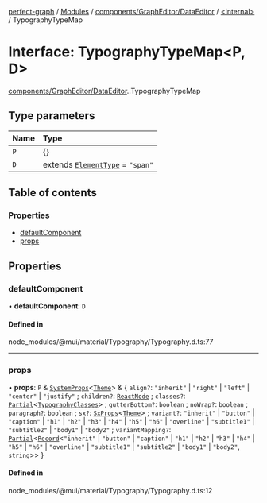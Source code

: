 [perfect-graph](../README.md) / [Modules](../modules.md) / [components/GraphEditor/DataEditor](../modules/components_GraphEditor_DataEditor.md) / [<internal\>](../modules/components_GraphEditor_DataEditor._internal_.md) / TypographyTypeMap

# Interface: TypographyTypeMap<P, D\>

[components/GraphEditor/DataEditor](../modules/components_GraphEditor_DataEditor.md).[<internal>](../modules/components_GraphEditor_DataEditor._internal_.md).TypographyTypeMap

## Type parameters

| Name | Type |
| :------ | :------ |
| `P` | {} |
| `D` | extends [`ElementType`](../modules/components_GraphEditor_DataEditor._internal_.md#elementtype) = ``"span"`` |

## Table of contents

### Properties

- [defaultComponent](components_GraphEditor_DataEditor._internal_.TypographyTypeMap.md#defaultcomponent)
- [props](components_GraphEditor_DataEditor._internal_.TypographyTypeMap.md#props)

## Properties

### defaultComponent

• **defaultComponent**: `D`

#### Defined in

node_modules/@mui/material/Typography/Typography.d.ts:77

___

### props

• **props**: `P` & [`SystemProps`](../modules/components_GraphEditor_DataEditor._internal_.md#systemprops)<[`Theme`](components_GraphEditor_DataEditor._internal_.Theme.md)\> & { `align?`: ``"inherit"`` \| ``"right"`` \| ``"left"`` \| ``"center"`` \| ``"justify"`` ; `children?`: [`ReactNode`](../modules/components_ClusterNodeContainer._internal_.md#reactnode) ; `classes?`: [`Partial`](../modules/components_ClusterNodeContainer._internal_.md#partial)<[`TypographyClasses`](components_GraphEditor_DataEditor._internal_.TypographyClasses.md)\> ; `gutterBottom?`: `boolean` ; `noWrap?`: `boolean` ; `paragraph?`: `boolean` ; `sx?`: [`SxProps`](../modules/components_GraphEditor_DataEditor._internal_.md#sxprops)<[`Theme`](components_GraphEditor_DataEditor._internal_.Theme.md)\> ; `variant?`: ``"inherit"`` \| ``"button"`` \| ``"caption"`` \| ``"h1"`` \| ``"h2"`` \| ``"h3"`` \| ``"h4"`` \| ``"h5"`` \| ``"h6"`` \| ``"overline"`` \| ``"subtitle1"`` \| ``"subtitle2"`` \| ``"body1"`` \| ``"body2"`` ; `variantMapping?`: [`Partial`](../modules/components_ClusterNodeContainer._internal_.md#partial)<[`Record`](../modules/components_ClusterNodeContainer._internal_.md#record)<``"inherit"`` \| ``"button"`` \| ``"caption"`` \| ``"h1"`` \| ``"h2"`` \| ``"h3"`` \| ``"h4"`` \| ``"h5"`` \| ``"h6"`` \| ``"overline"`` \| ``"subtitle1"`` \| ``"subtitle2"`` \| ``"body1"`` \| ``"body2"``, `string`\>\>  }

#### Defined in

node_modules/@mui/material/Typography/Typography.d.ts:12
